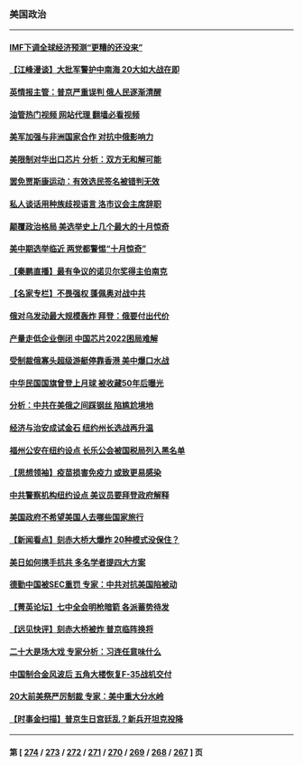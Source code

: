 ### 美国政治
---
#### [IMF下调全球经济预测“更糟的还没来”](../../pages/ncid1078159/n13843243.md?10120445) 
#### [【江峰漫谈】大批军警护中南海 20大如大战在即](../../pages/ncid1078159/n13843187.md?10120445) 
#### [英情报主管：普京严重误判 俄人民逐渐清醒](../../pages/ncid1078159/n13843158.md?10120445) 
#### [油管热门视频 网站代理 翻墙必看视频](http://209.222.30.114:81/youtube.html?10120445)
#### [美军加强与非洲国家合作 对抗中俄影响力](../../pages/ncid1078159/n13842976.md?10120445) 
#### [美限制对华出口芯片 分析：双方无和解可能](../../pages/ncid1078159/n13842647.md?10120445) 
#### [罢免贾斯康运动：有效选民签名被错判无效](../../pages/ncid1078159/n13842836.md?10120445) 
#### [私人谈话用种族歧视语言 洛市议会主席辞职](../../pages/ncid1078159/n13842829.md?10120445) 
#### [颠覆政治格局 美选举史上几个最大的十月惊奇](../../pages/ncid1078159/n13842644.md?10120445) 
#### [美中期选举临近 两党都警惕“十月惊奇”](../../pages/ncid1078159/n13842498.md?10120445) 
#### [【秦鹏直播】最有争议的诺贝尔奖得主伯南克](../../pages/ncid1078159/n13842633.md?10120445) 
#### [【名家专栏】不畏强权 蓬佩奥对战中共](../../pages/ncid1078159/n13842460.md?10120445) 
#### [俄对乌发动最大规模轰炸 拜登：俄要付出代价](../../pages/ncid1078159/n13842582.md?10120445) 
#### [产量走低企业倒闭 中国芯片2022困局难解](../../pages/ncid1078159/n13842222.md?10120445) 
#### [受制裁俄寡头超级游艇停靠香港 美中爆口水战](../../pages/ncid1078159/n13842487.md?10120445) 
#### [中华民国国旗曾登上月球 被收藏50年后曝光](../../pages/ncid1078159/n13842525.md?10120445) 
#### [分析：中共在美俄之间踩钢丝 陷尴尬境地](../../pages/ncid1078159/n13841990.md?10120445) 
#### [经济与治安成试金石 纽约州长选战再升温](../../pages/ncid1078159/n13842122.md?10120445) 
#### [福州公安在纽约设点 长乐公会被国税局列入黑名单](../../pages/ncid1078159/n13842120.md?10120445) 
#### [【思想领袖】疫苗损害免疫力 或致更易感染](../../pages/ncid1078159/n13821090.md?10120445) 
#### [中共警察机构纽约设点 美议员要拜登政府解释](../../pages/ncid1078159/n13841856.md?10120445) 
#### [美国政府不希望美国人去哪些国家旅行](../../pages/ncid1078159/n13837562.md?10120445) 
#### [【新闻看点】刻赤大桥大爆炸 20种模式没保住？](../../pages/ncid1078159/n13841437.md?10120445) 
#### [美日如何携手抗共 多名学者提四大方案](../../pages/ncid1078159/n13839159.md?10120445) 
#### [德勤中国被SEC重罚 专家：中共对抗美国陷被动](../../pages/ncid1078159/n13841588.md?10120445) 
#### [【菁英论坛】七中全会明枪暗箭 各派蓄势待发](../../pages/ncid1078159/n13841540.md?10120445) 
#### [【远见快评】刻赤大桥被炸 普京临阵换将](../../pages/ncid1078159/n13841578.md?10120445) 
#### [二十大是场大戏 专家分析：习连任意味什么](../../pages/ncid1078159/n13841544.md?10120445) 
#### [中国制合金风波后 五角大楼恢复F-35战机交付](../../pages/ncid1078159/n13841536.md?10120445) 
#### [20大前美祭严厉制裁 专家：美中重大分水岭](../../pages/ncid1078159/n13841523.md?10120445) 
#### [【时事金扫描】普京生日宫廷乱？新兵开坦克投降](../../pages/ncid1078159/n13841088.md?10120445) 

---
#### 第 [ [274](./274.md?10120445) / [273](./273.md?10120445) / [272](./272.md?10120445) / [271](./271.md?10120445) / [270](./270.md?10120445) / [269](./269.md?10120445) / [268](./268.md?10120445) / [267](./267.md?10120445) ] 页
